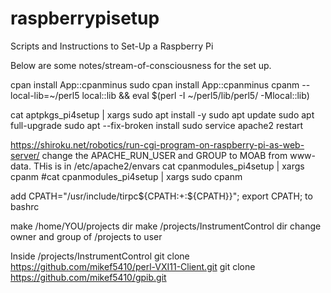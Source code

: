 # raspberrypisetup
Scripts and Instructions to Set-Up a Raspberry Pi


Below are some notes/stream-of-consciousness for the set up.

cpan install App::cpanminus
sudo cpan install App::cpanminus
cpanm --local-lib=~/perl5 local::lib && eval $(perl -I ~/perl5/lib/perl5/ -Mlocal::lib)

cat aptpkgs_pi4setup | xargs sudo apt install -y
sudo apt update
sudo apt full-upgrade
sudo apt --fix-broken install
sudo service apache2 restart

https://shiroku.net/robotics/run-cgi-program-on-raspberry-pi-as-web-server/
change the APACHE_RUN_USER and GROUP to MOAB from www-data. THis is in /etc/apache2/envars
cat cpanmodules_pi4setup | xargs cpanm
#cat cpanmodules_pi4setup | xargs sudo cpanm



add CPATH="/usr/include/tirpc${CPATH:+:${CPATH}}"; export CPATH; to bashrc


make /home/YOU/projects dir
make /projects/InstrumentControl dir
change owner and group of /projects to user

Inside /projects/InstrumentControl
git clone https://github.com/mikef5410/perl-VXI11-Client.git
git clone https://github.com/mikef5410/gpib.git



